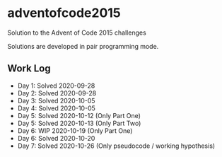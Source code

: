 # adventofcode2015

Solution to the Advent of Code 2015 challenges

Solutions are developed in pair programming mode.

## Work Log

* Day 1: Solved 2020-09-28
* Day 2: Solved 2020-09-28
* Day 3: Solved 2020-10-05
* Day 4: Solved 2020-10-05
* Day 5: Solved 2020-10-12 (Only Part One)
* Day 5: Solved 2020-10-13 (Only Part Two)
* Day 6: WIP    2020-10-19 (Only Part One)
* Day 6: Solved 2020-10-20
* Day 7: Solved 2020-10-26 (Only pseudocode / working hypothesis)

